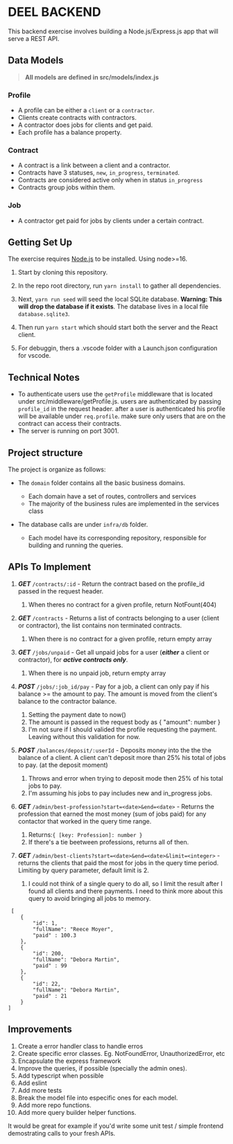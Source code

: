 # DEEL BACKEND

This backend exercise involves building a Node.js/Express.js app that will serve a REST API.

## Data Models

> **All models are defined in src/models/index.js**

### Profile

- A profile can be either a `client` or a `contractor`.
- Clients create contracts with contractors.
- A contractor does jobs for clients and get paid.
- Each profile has a balance property.

### Contract

- A contract is a link between a client and a contractor.
- Contracts have 3 statuses, `new`, `in_progress`, `terminated`.
- Contracts are considered active only when in status `in_progress`
- Contracts group jobs within them.

### Job

- A contractor get paid for jobs by clients under a certain contract.

## Getting Set Up

The exercise requires [Node.js](https://nodejs.org/en/) to be installed. Using node>=16.

1. Start by cloning this repository.

2. In the repo root directory, run `yarn install` to gather all dependencies.

3. Next, `yarn run seed` will seed the local SQLite database. **Warning: This will drop the database if it exists**. The database lives in a local file `database.sqlite3`.

4. Then run `yarn start` which should start both the server and the React client.

5. For debuggin, thers a .vscode folder with a Launch.json configuration for vscode.

## Technical Notes

- To authenticate users use the `getProfile` middleware that is located under src/middleware/getProfile.js. users are authenticated by passing `profile_id` in the request header. after a user is authenticated his profile will be available under `req.profile`. make sure only users that are on the contract can access their contracts.
- The server is running on port 3001.

## Project structure

The project is organize as follows:

- The `domain` folder contains all the basic business domains.

  - Each domain have a set of routes, controllers and services
  - The majority of the business rules are implemented in the services class

- The database calls are under `infra/db` folder.
  - Each model have its corresponding repository, responsible for building and running the queries.

## APIs To Implement

1. **_GET_** `/contracts/:id` - Return the contract based on the profile_id passed in the request header.

   1. When theres no contract for a given profile, return NotFount(404)

2. **_GET_** `/contracts` - Returns a list of contracts belonging to a user (client or contractor), the list contains non terminated contracts.

   1. When there is no contract for a given profile, return empty array

3. **_GET_** `/jobs/unpaid` - Get all unpaid jobs for a user (**_either_** a client or contractor), for **_active contracts only_**.

   1. When there is no unpaid job, return empty array

4. **_POST_** `/jobs/:job_id/pay` - Pay for a job, a client can only pay if his balance >= the amount to pay. The amount is moved from the client's balance to the contractor balance.

   1. Setting the payment date to now()
   2. The amount is passed in the request body as { "amount": number }
   3. I'm not sure if I should valided the profile requesting the payment. Leaving without this validation for now.

5. **_POST_** `/balances/deposit/:userId` - Deposits money into the the the balance of a client. A client can't deposit more than 25% his total of jobs to pay. (at the deposit moment)

   1. Throws and error when trying to deposit mode then 25% of his total jobs to pay.
   2. I'm assuming his jobs to pay includes new and in_progress jobs.

6. **_GET_** `/admin/best-profession?start=<date>&end=<date>` - Returns the profession that earned the most money (sum of jobs paid) for any contactor that worked in the query time range.

   1. Returns:`{ [key: Profession]: number }`
   2. If there's a tie beetween professions, returns all of then.

7. **_GET_** `/admin/best-clients?start=<date>&end=<date>&limit=<integer>` - returns the clients that paid the most for jobs in the query time period. Limiting by query parameter, default limit is 2.

   1. I could not think of a single query to do all, so I limit the result after I found all clients and there payments. I need to think more about this query to avoid bringing all jobs to memory.

```
 [
    {
        "id": 1,
        "fullName": "Reece Moyer",
        "paid" : 100.3
    },
    {
        "id": 200,
        "fullName": "Debora Martin",
        "paid" : 99
    },
    {
        "id": 22,
        "fullName": "Debora Martin",
        "paid" : 21
    }
]
```

## Improvements

1.  Create a error handler class to handle erros
2.  Create specific error classes. Eg. NotFoundError, UnauthorizedError, etc
3.  Encapsulate the express framework
4.  Improve the queries, if possible (specially the admin ones).
5.  Add typescript when possible
6.  Add eslint
7.  Add more tests
8.  Break the model file into especific ones for each model.
9.  Add more repo functions.
10. Add more query builder helper functions.

It would be great for example if you'd write some unit test / simple frontend demostrating calls to your fresh APIs.
